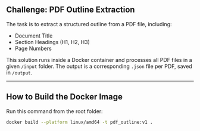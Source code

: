 
## Challenge: PDF Outline Extraction

The task is to extract a structured outline from a PDF file, including:

- Document Title
- Section Headings (H1, H2, H3)
- Page Numbers

This solution runs inside a Docker container and processes all PDF files in a given `/input` folder. The output is a corresponding `.json` file per PDF, saved in `/output`.

---

## How to Build the Docker Image

Run this command from the root folder:

```bash
docker build --platform linux/amd64 -t pdf_outline:v1 .
